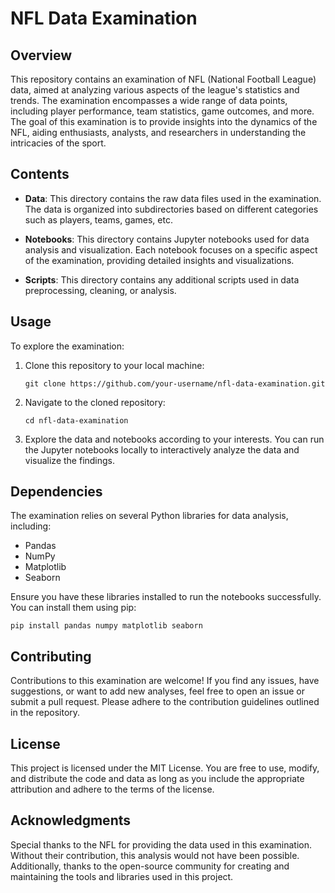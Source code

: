 # NFL Data Examination

## Overview

This repository contains an examination of NFL (National Football League) data, aimed at analyzing various aspects of the league's statistics and trends. The examination encompasses a wide range of data points, including player performance, team statistics, game outcomes, and more. The goal of this examination is to provide insights into the dynamics of the NFL, aiding enthusiasts, analysts, and researchers in understanding the intricacies of the sport.

## Contents

- **Data**: This directory contains the raw data files used in the examination. The data is organized into subdirectories based on different categories such as players, teams, games, etc.

- **Notebooks**: This directory contains Jupyter notebooks used for data analysis and visualization. Each notebook focuses on a specific aspect of the examination, providing detailed insights and visualizations.

- **Scripts**: This directory contains any additional scripts used in data preprocessing, cleaning, or analysis.

## Usage

To explore the examination:

1. Clone this repository to your local machine:

    ```
    git clone https://github.com/your-username/nfl-data-examination.git
    ```

2. Navigate to the cloned repository:

    ```
    cd nfl-data-examination
    ```

3. Explore the data and notebooks according to your interests. You can run the Jupyter notebooks locally to interactively analyze the data and visualize the findings.

## Dependencies

The examination relies on several Python libraries for data analysis, including:

- Pandas
- NumPy
- Matplotlib
- Seaborn

Ensure you have these libraries installed to run the notebooks successfully. You can install them using pip:

```
pip install pandas numpy matplotlib seaborn
```

## Contributing

Contributions to this examination are welcome! If you find any issues, have suggestions, or want to add new analyses, feel free to open an issue or submit a pull request. Please adhere to the contribution guidelines outlined in the repository.

## License

This project is licensed under the MIT License. You are free to use, modify, and distribute the code and data as long as you include the appropriate attribution and adhere to the terms of the license.

## Acknowledgments

Special thanks to the NFL for providing the data used in this examination. Without their contribution, this analysis would not have been possible. Additionally, thanks to the open-source community for creating and maintaining the tools and libraries used in this project.
